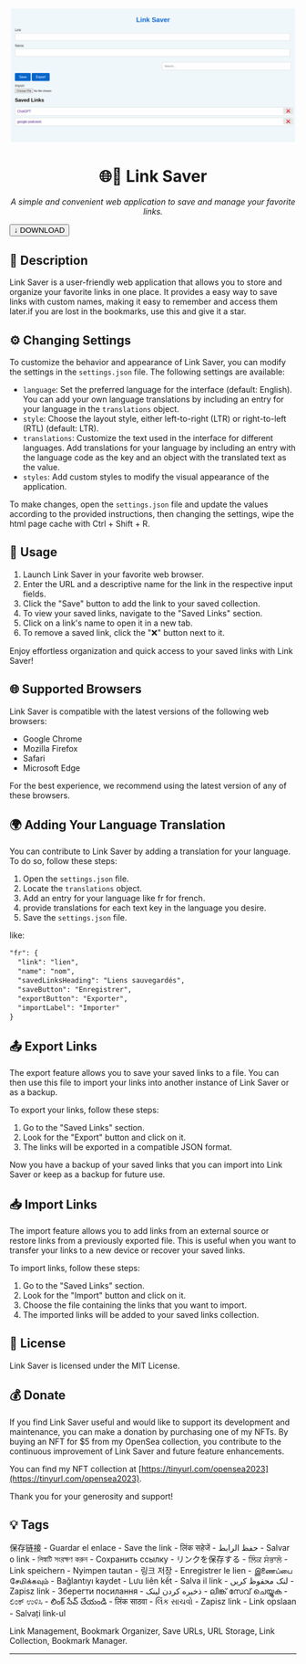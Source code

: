 <div align="center">
  <img src="demo.png" alt="Link Saver Demo" width="500">
</div>

<h1 align="center">🌐🔗
 Link Saver</h1>

<p align="center">
  <em>A simple and convenient web application to save and manage your favorite links.</em>
</p>

<a href="https://github.com/khzg/LinkSaver/archive/refs/tags/1.0.zip" download>
  <button>↓ DOWNLOAD</button>
</a>

## 📖 Description

Link Saver is a user-friendly web application that allows you to store and organize your favorite links in one place. It provides a easy way to save links with custom names, making it easy to remember and access them later.if you are lost in the bookmarks, use this and give it a star.


## ⚙️ Changing Settings

To customize the behavior and appearance of Link Saver, you can modify the settings in the `settings.json` file. The following settings are available:

- `language`: Set the preferred language for the interface (default: English). You can add your own language translations by including an entry for your language in the `translations` object.
- `style`: Choose the layout style, either left-to-right (LTR) or right-to-left (RTL) (default: LTR).
- `translations`: Customize the text used in the interface for different languages. Add translations for your language by including an entry with the language code as the key and an object with the translated text as the value.
- `styles`: Add custom styles to modify the visual appearance of the application.

To make changes, open the `settings.json` file and update the values according to the provided instructions, then changing the settings, wipe the html page cache with Ctrl + Shift + R.

## 🚀 Usage

1. Launch Link Saver in your favorite web browser.
2. Enter the URL and a descriptive name for the link in the respective input fields.
3. Click the "Save" button to add the link to your saved collection.
4. To view your saved links, navigate to the "Saved Links" section.
5. Click on a link's name to open it in a new tab.
6. To remove a saved link, click the "❌" button next to it.

Enjoy effortless organization and quick access to your saved links with Link Saver!

## 🌐 Supported Browsers

Link Saver is compatible with the latest versions of the following web browsers:

- Google Chrome
- Mozilla Firefox
- Safari
- Microsoft Edge

For the best experience, we recommend using the latest version of any of these browsers.

## 🌍 Adding Your Language Translation

You can contribute to Link Saver by adding a translation for your language. To do so, follow these steps:

1. Open the `settings.json` file.
2. Locate the `translations` object.
3. Add an entry for your language like fr for french.
4. provide translations for each text key in the language you desire.
5. Save the `settings.json` file.

like: 
```
"fr": {
  "link": "lien",
  "name": "nom",
  "savedLinksHeading": "Liens sauvegardés",
  "saveButton": "Enregistrer",
  "exportButton": "Exporter",
  "importLabel": "Importer"
}
```

## 📤 Export Links

The export feature allows you to save your saved links to a file. You can then use this file to import your links into another instance of Link Saver or as a backup.

To export your links, follow these steps:

1. Go to the "Saved Links" section.
2. Look for the "Export" button and click on it.
3. The links will be exported in a compatible JSON format. 

Now you have a backup of your saved links that you can import into Link Saver or keep as a backup for future use.


## 📥 Import Links

The import feature allows you to add links from an external source or restore links from a previously exported file. This is useful when you want to transfer your links to a new device or recover your saved links.

To import links, follow these steps:

1. Go to the "Saved Links" section.
2. Look for the "Import" button and click on it.
3. Choose the file containing the links that you want to import.
4. The imported links will be added to your saved links collection.

## 📄 License

Link Saver is licensed under the MIT License.

## 💰 Donate

If you find Link Saver useful and would like to support its development and maintenance, you can make a donation by purchasing one of my NFTs. By buying an NFT for $5 from my OpenSea collection, you contribute to the continuous improvement of Link Saver and future feature enhancements.

You can find my NFT collection at [https://tinyurl.com/opensea2023](https://tinyurl.com/opensea2023). 

Thank you for your generosity and support!

## 💡 Tags

保存链接 - Guardar el enlace - Save the link - लिंक सहेजें - حفظ الرابط - Salvar o link - লিঙ্কটি সংরক্ষণ করুন - Сохранить ссылку - リンクを保存する - ਲਿੰਕ ਸੰਭਾਲੋ - Link speichern - Nyimpen tautan - 링크 저장 - Enregistrer le lien - இணைப்பை சேமிக்கவும் - Bağlantıyı kaydet - Lưu liên kết - Salva il link - لنک محفوظ کریں - Zapisz link - Зберегти посилання - ذخیره کردن لینک - ലിങ്ക് സേവ് ചെയ്യുക - ಲಿಂಕ್ ಉಳಿಸಿ - లింక్ సేవ్ చేయండి - लिंक साठवा - લિંક સાચવો - Zapisz link - Link opslaan - Salvați link-ul


Link Management, Bookmark Organizer, Save URLs, URL Storage, Link Collection, Bookmark Manager.

---

